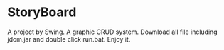 # StoryBoard
A project by Swing. A graphic CRUD system.
Download all file including jdom.jar and double click run.bat. Enjoy it.
